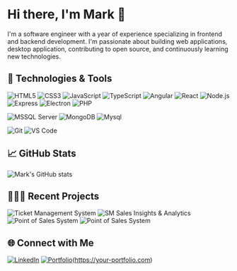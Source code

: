 # Hi there, I'm Mark 👋

I'm a software engineer with a year of experience specializing in frontend and backend development. I'm passionate about building web applications, desktop application, contributing to open source, and continuously learning new technologies.

## 🔧 Technologies & Tools
![HTML5](https://img.shields.io/badge/-HTML5-E34F26?style=flat&logo=html5&logoColor=white)
![CSS3](https://img.shields.io/badge/-CSS3-1572B6?style=flat&logo=css3&logoColor=white)
![JavaScript](https://img.shields.io/badge/-JavaScript-F7DF1E?style=flat&logo=javascript&logoColor=black)
![TypeScript](https://img.shields.io/badge/-TypeScript-1572B6?style=flat&logo=typescript&logoColor=white)
![Angular](https://img.shields.io/badge/-Angular-CC2927?style=flat&logo=angular&logoColor=white)
![React](https://img.shields.io/badge/-React-61DAFB?style=flat&logo=react&logoColor=black)
![Node.js](https://img.shields.io/badge/-Node.js-339933?style=flat&logo=node.js&logoColor=white)
![Express](https://img.shields.io/badge/-Express-000000?style=flat&logo=express&logoColor=white)
![Electron](https://img.shields.io/badge/-Electron-47848F?style=flat&logo=electron&logoColor=white)
![PHP](https://img.shields.io/badge/-PHP-777BB4?style=flat&logo=php&logoColor=white)

![MSSQL Server](https://img.shields.io/badge/-MSSQL-CC2927?style=flat&logo=microsoft-sql-server&logoColor=white)
![MongoDB](https://img.shields.io/badge/-MongoDB-47A248?style=flat&logo=mongodb&logoColor=white)
![Mysql](https://img.shields.io/badge/-Mysql-1572B6?style=flat&logo=mysql&logoColor=white)

![Git](https://img.shields.io/badge/-Git-F05032?style=flat&logo=git&logoColor=white)
![VS Code](https://img.shields.io/badge/-VS%20Code-007ACC?style=flat&logo=visual-studio-code&logoColor=white)

## 📈 GitHub Stats
![Mark's GitHub stats](https://github-readme-stats.vercel.app/api?username=ryanmarkdinglasa&show_icons=true&theme=default)

## 🧑🏽‍💻 Recent Projects
![Ticket Management System](https://img.shields.io/badge/-Ticket_Management_System-0078D4?style=flat&logo=tickets&logoColor=white)
![SM Sales Insights & Analytics](https://img.shields.io/badge/-Sales_Insights_&_Analytics-FFA500?style=flat&logo=bar-chart&logoColor=white)
![Point of Sales System](https://img.shields.io/badge/-Sales_Insights_&_Analytics-FFA500?style=flat&logo=bar-chart&logoColor=white)
![Point of Sales System](https://img.shields.io/badge/-POS_Point_of_Sales_System-CC2927?style=flat&logo=bar-chart&logoColor=white)

## 🌐 Connect with Me
[![LinkedIn](https://img.shields.io/badge/-LinkedIn-0077B5?style=flat&logo=linkedin&logoColor=white)](https://www.linkedin.com/in/ryan-mark-d-manos-752894271/)
[![Portfolio](https://img.shields.io/badge/Portfolio-In_Progress-339933)](https://your-portfolio.com)(https://your-portfolio.com)
